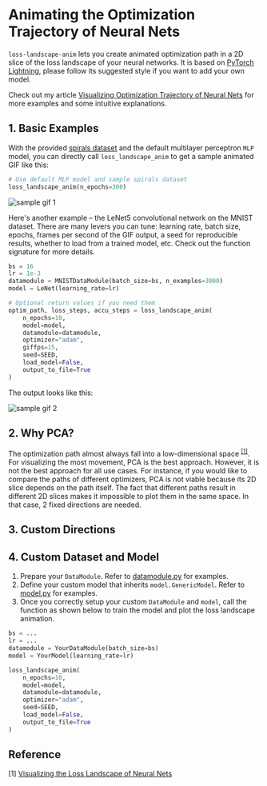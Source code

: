 # Animating the Optimization Trajectory of Neural Nets

`loss-landscape-anim` lets you create animated optimization path in a 2D slice of the loss landscape of your neural networks. It is based on [PyTorch Lightning](https://github.com/PyTorchLightning/pytorch-lightning), please follow its suggested style if you want to add your own model.

Check out my article [Visualizing Optimization Trajectory of Neural Nets](https://towardsdatascience.com/from-animation-to-intuition-visualizing-optimization-trajectory-in-neural-nets-726e43a08d85?sk=dae85760fb921ecacddbe1af903e3c69) for more examples and some intuitive explanations.

## 1. Basic Examples

With the provided [spirals dataset](https://github.com/logancyang/loss-landscape-anim/blob/master/sample_images/spirals-dataset.png) and the default multilayer perceptron `MLP` model, you can directly call `loss_landscape_anim` to get a sample animated GIF like this:

```py
# Use default MLP model and sample spirals dataset
loss_landscape_anim(n_epochs=300)
```

<img src="https://github.com/logancyang/loss-landscape-anim/blob/master/sample_images/sample_mlp_2l_50n.gif" alt="sample gif 1" align="middle"/>

Here's another example – the LeNet5 convolutional network on the MNIST dataset. There are many levers you can tune: learning rate, batch size, epochs, frames per second of the GIF output, a seed for reproducible results, whether to load from a trained model, etc. Check out the function signature for more details.

```py
bs = 16
lr = 1e-3
datamodule = MNISTDataModule(batch_size=bs, n_examples=3000)
model = LeNet(learning_rate=lr)

# Optional return values if you need them
optim_path, loss_steps, accu_steps = loss_landscape_anim(
    n_epochs=10,
    model=model,
    datamodule=datamodule,
    optimizer="adam",
    giffps=15,
    seed=SEED,
    load_model=False,
    output_to_file=True
)
```

The output looks like this:

<img src="https://github.com/logancyang/loss-landscape-anim/blob/master/sample_images/lenet-1e-3.gif" alt="sample gif 2" align="middle"/>

## 2. Why PCA?

The optimization path almost always fall into a low-dimensional space <sup>[[1]](#reference)</sup>. For visualizing the most movement, PCA is the best approach. However, it is not the best approach for all use cases. For instance, if you would like to compare the paths of different optimizers, PCA is not viable because its 2D slice depends on the path itself. The fact that different paths result in different 2D slices makes it impossible to plot them in the same space. In that case, 2 fixed directions are needed.

## 3. Custom Directions


## 4. Custom Dataset and Model

1. Prepare your `DataModule`. Refer to [datamodule.py](https://github.com/logancyang/loss-landscape-anim/blob/master/loss_landscape_anim/datamodule.py) for examples.
2. Define your custom model that inherits `model.GenericModel`. Refer to [model.py](https://github.com/logancyang/loss-landscape-anim/blob/master/loss_landscape_anim/model.py) for examples.
3. Once you correctly setup your custom `DataModule` and `model`, call the function as shown below to train the model and plot the loss landscape animation.

```py
bs = ...
lr = ...
datamodule = YourDataModule(batch_size=bs)
model = YourModel(learning_rate=lr)

loss_landscape_anim(
    n_epochs=10,
    model=model,
    datamodule=datamodule,
    optimizer="adam",
    seed=SEED,
    load_model=False,
    output_to_file=True
)
```

## Reference

[1] [Visualizing the Loss Landscape of Neural Nets](https://arxiv.org/abs/1712.09913v3)
